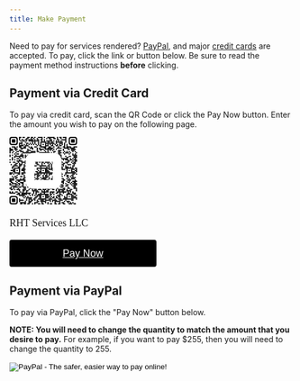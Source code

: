 ```yaml
---
title: Make Payment
---
```


Need to pay for services rendered? [PayPal](#payment-via-paypal), and major 
[credit cards](#payment-via-credit-card) are accepted. To pay,
click the link or button below. Be sure to read the payment method instructions **before** clicking.

## Payment via Credit Card

To pay via credit card, scan the QR Code or click the Pay Now button. Enter the amount you wish to pay 
on the following page.

<div class="pb-3">
    <img src="/images/checkout-link-qr-code.png" alt="QR Code to pay for services rendered">
</div>

<div style="overflow: auto;" class="pb-3">
  <p style="font-family: SQ Market;font-size: 18px;line-height: 24px;font-weight: 500;">RHT Services LLC</p>
  <a target="_blank" href="https://checkout.square.site/merchant/ML1PKTDCBJ50R/checkout/7LZISFEYY274KKDLHZGRMSPR?src=embed" 
    style="display: inline-block;font-family: Helvetica, Arial, sans-serif;font-size: 18px;line-height: 48px;
    height: 48px;padding-left: 48px;padding-right: 48px;color: #ffffff;min-width: 165px;background-color: #000000;
    border-radius: 4px;text-align: center;box-shadow: 0 0 0 1px rgba(0,0,0,.1) inset;">Pay Now</a>
</div>

## Payment via PayPal

To pay via PayPal, click the "Pay Now" button below.

**NOTE: You will need to change the quantity to match the amount that you desire to pay.**
For example, if you want to pay $255, then you will need to change the quantity to 255.

<form class="pb-4" action="https://www.paypal.com/cgi-bin/webscr" method="post" target="_top">
    <input type="hidden" name="cmd" value="_s-xclick">
    <input type="hidden" name="hosted_button_id" value="2MUCMJY9TL9AC">
    <input type="image" src="https://www.paypalobjects.com/en_US/i/btn/btn_paynowCC_LG.gif" border="0" 
        name="submit" alt="PayPal - The safer, easier way to pay online!">
    <img alt="" border="0" src="https://www.paypalobjects.com/en_US/i/scr/pixel.gif" width="1" height="1">
</form>